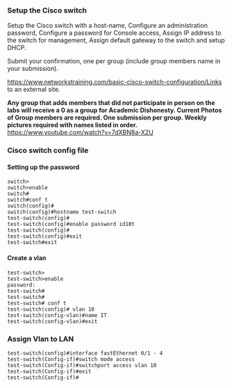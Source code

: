 ### Setup the Cisco switch 

Setup the Cisco switch with a host-name, Configure an administration password, Configure a password for Console access, Assign IP address to the switch for management, Assign default gateway to the switch and setup DHCP.

Submit your confirmation, one per group (include group members name in your submission).

https://www.networkstraining.com/basic-cisco-switch-configuration/Links to an external site.

**Any group that adds members that did not participate in person on the labs will receive a 0 as a group for Academic Dishonesty. Current Photos of Group members are required. One submission per group. Weekly pictures required with names listed in order.**
https://www.youtube.com/watch?v=7dXBN8a-X2U

### Cisco switch config file
#### Setting up the password
```
switch>
switch>enable
switch#
switch#conf t
switch(config)#
switch(config)#hostname test-switch
test-switch(config)#
test-switch(config)#enable password id10t
test-switch(config)#
test-switch(config)#exit
test-switch#exit
```
#### Create a vlan
```
test-switch>
test-switch>enable
password:
test-switch#
test-switch#
test-switch# conf t
test-switch(config)# vlan 10
test-switch(config-vlan)#name IT
test-switch(config-vlan)#exit
```
### Assign Vlan to LAN
```
test-switch(config)#interface fastEthernet 0/1 - 4
test-switch(Config-if)#switch mode access
test-switch(Config-if)#switchport access vlan 10
test-switch(Config-if)#exit
test-switch(Config-if)#
```


